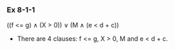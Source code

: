 ### Ex 8-1-1

((f <= g) ∧ (X > 0)) ∨ (M ∧ (e < d + c))

* There are 4 clauses: f <= g, X > 0, M and e < d + c. 
